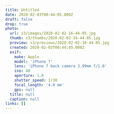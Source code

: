 ```yaml
---
title: Untitled
date: 2020-02-03T00:44:05.000Z
draft: false
drop: true
photo:
  url: s3/images/2020-02-02-16-44-05.jpg
  thumb: s3/thumbs/2020-02-02-16-44-05.jpg
  preview: s3/previews/2020-02-02-16-44-05.jpg
  created: 2020-02-03T00:44:05.000Z
  exif:
    make: Apple
    model: 'iPhone 7'
    lens: 'iPhone 7 back camera 3.99mm f/1.8'
    iso: 40
    aperture: 1.8
    shutter_speed: 1/30
    focal_length: '4.0 mm'
    gps: null
  title: null
  caption: null
links: []
---
```

